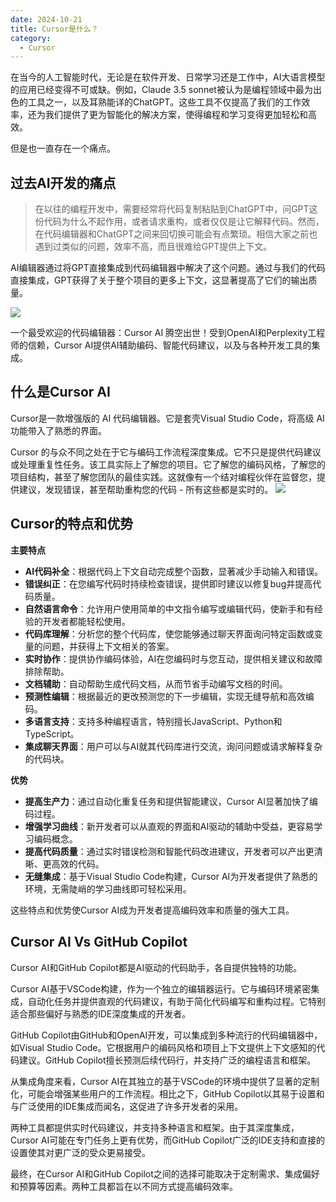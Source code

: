 ```yaml
---
date: 2024-10-21
title: Cursor是什么？
category:
  - Cursor
---
```

在当今的人工智能时代，无论是在软件开发、日常学习还是工作中，AI大语言模型的应用已经变得不可或缺。例如，Claude 3.5 sonnet被认为是编程领域中最为出色的工具之一，以及耳熟能详的ChatGPT。这些工具不仅提高了我们的工作效率，还为我们提供了更为智能化的解决方案，使得编程和学习变得更加轻松和高效。

但是也一直存在一个痛点。

## 过去AI开发的痛点

> 在以往的编程开发中，需要经常将代码复制粘贴到ChatGPT中，问GPT这份代码为什么不起作用，或者请求重构，或者仅仅是让它解释代码。然而，在代码编辑器和ChatGPT之间来回切换可能会有点繁琐。相信大家之前也遇到过类似的问题，效率不高，而且很难给GPT提供上下文。

AI编辑器通过将GPT直接集成到代码编辑器中解决了这个问题。通过与我们的代码直接集成，GPT获得了关于整个项目的更多上下文，这显著提高了它们的输出质量。

![](/images/cursor-basic/integrate-GPT-Into-Cursor.png)

一个最受欢迎的代码编辑器：Cursor AI 腾空出世！受到OpenAI和Perplexity工程师的信赖，Cursor AI提供AI辅助编码、智能代码建议，以及与各种开发工具的集成。

## 什么是Cursor AI
Cursor是一款增强版的 AI 代码编辑器。它是套壳Visual Studio Code，将高级 AI 功能带入了熟悉的界面。

Cursor 的与众不同之处在于它与编码工作流程深度集成。它不只是提供代码建议或处理重复性任务。该工具实际上了解您的项目。它了解您的编码风格，了解您的项目结构，甚至了解您团队的最佳实践。这就像有一个结对编程伙伴在监督您，提供建议，发现错误，甚至帮助重构您的代码 - 所有这些都是实时的。
![](/images/cursor-basic/cursor-AI.png)
## Cursor的特点和优势

**主要特点**
- **AI代码补全**：根据代码上下文自动完成整个函数，显著减少手动输入和错误。
- **错误纠正**：在您编写代码时持续检查错误，提供即时建议以修复bug并提高代码质量。
- **自然语言命令**：允许用户使用简单的中文指令编写或编辑代码，使新手和有经验的开发者都能轻松使用。
- **代码库理解**：分析您的整个代码库，使您能够通过聊天界面询问特定函数或变量的问题，并获得上下文相关的答案。
- **实时协作**：提供协作编码体验，AI在您编码时与您互动，提供相关建议和故障排除帮助。
- **文档辅助**：自动帮助生成代码文档，从而节省手动编写文档的时间。
- **预测性编辑**：根据最近的更改预测您的下一步编辑，实现无缝导航和高效编码。
- **多语言支持**：支持多种编程语言，特别擅长JavaScript、Python和TypeScript。
- **集成聊天界面**：用户可以与AI就其代码库进行交流，询问问题或请求解释复杂的代码块。

**优势**
- **提高生产力**：通过自动化重复任务和提供智能建议，Cursor AI显著加快了编码过程。
- **增强学习曲线**：新开发者可以从直观的界面和AI驱动的辅助中受益，更容易学习编码概念。
- **提高代码质量**：通过实时错误检测和智能代码改进建议，开发者可以产出更清晰、更高效的代码。
- **无缝集成**：基于Visual Studio Code构建，Cursor AI为开发者提供了熟悉的环境，无需陡峭的学习曲线即可轻松采用。

这些特点和优势使Cursor AI成为开发者提高编码效率和质量的强大工具。

## Cursor AI Vs GitHub Copilot
Cursor AI和GitHub Copilot都是AI驱动的代码助手，各自提供独特的功能。

Cursor AI基于VSCode构建，作为一个独立的编辑器运行。它与编码环境紧密集成，自动化任务并提供直观的代码建议，有助于简化代码编写和重构过程。它特别适合那些偏好与熟悉的IDE深度集成的开发者。

GitHub Copilot由GitHub和OpenAI开发，可以集成到多种流行的代码编辑器中，如Visual Studio Code。它根据用户的编码风格和项目上下文提供上下文感知的代码建议。GitHub Copilot擅长预测后续代码行，并支持广泛的编程语言和框架。

从集成角度来看，Cursor AI在其独立的基于VSCode的环境中提供了显著的定制化，可能会增强某些用户的工作流程。相比之下，GitHub Copilot以其易于设置和与广泛使用的IDE集成而闻名，这促进了许多开发者的采用。

两种工具都提供实时代码建议，并支持多种语言和框架。由于其深度集成，Cursor AI可能在专门任务上更有优势，而GitHub Copilot广泛的IDE支持和直接的设置使其对更广泛的受众更易接受。

最终，在Cursor AI和GitHub Copilot之间的选择可能取决于定制需求、集成偏好和预算等因素。两种工具都旨在以不同方式提高编码效率。
